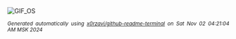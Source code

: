 <div align="justify">
<picture>
    <source media="(prefers-color-scheme: dark)" srcset="https://i.ibb.co/xMZ7b7Z/output-gif.gif">
    <source media="(prefers-color-scheme: light)" srcset="https://i.ibb.co/xMZ7b7Z/output-gif.gif">
    <img alt="GIF_OS" src="https://i.ibb.co/xMZ7b7Z/output-gif.gif">
</picture>

<sub><i>Generated automatically using [x0rzavi/github-readme-terminal](https://github.com/x0rzavi/github-readme-terminal) on Sat Nov 02 04:21:04 AM MSK 2024</i></sub>

</div>

<!-- Image deletion URL: https://ibb.co/sF7V4V7/1bbc9f867b0a839c6c6a72899e8989da -->